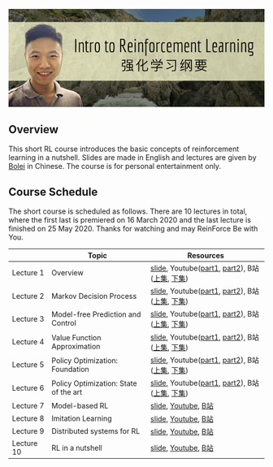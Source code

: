 ![teaser](asset/teaser.png)
## Overview
This short RL course introduces the basic concepts of reinforcement learning in a nutshell. Slides are made in English and lectures are given by [Bolei](http://bzhou.ie.cuhk.edu.hk/) in Chinese. The course is for personal entertainment only.  

## Course Schedule
The short course is scheduled as follows. There are 10 lectures in total, where the first last is premiered on 16 March 2020 and the last lecture is finished on 25 May 2020. Thanks for watching and may ReinForce Be with You. 

|            	| Topic                                      	| Resources 	|
|------------	|--------------------------------------------	|-----------	|
|  Lecture 1 	| Overview                                   	|[slide](lecture1.pdf), Youtube([part1](https://www.youtube.com/watch?v=IkEF4LpH5Ys), [part2](https://www.youtube.com/watch?v=Qu8CPnnwplM)), B站([上集](https://www.bilibili.com/video/BV1LE411G7Xj/), [下集](https://www.bilibili.com/video/BV1g7411Z7SJ/))  |
|  Lecture 2 	| Markov Decision Process                    	| [slide](lecture2.pdf), Youtube([part1](https://www.youtube.com/watch?v=6yE9XiIB3hQ), [part2](https://www.youtube.com/watch?v=MIZbocCu7Sk)), B站([上集](https://www.bilibili.com/video/BV1g7411m7Ms/), [下集](https://www.bilibili.com/video/BV1u7411m7rh/)) |
|  Lecture 3 	| Model-free Prediction and Control          	|  [slide](lecture3.pdf), Youtube([part1](https://www.youtube.com/watch?v=Duj1U73yHik), [part2](https://www.youtube.com/watch?v=sfkhinBjGGY)), B站([上集](https://www.bilibili.com/video/BV1N7411Q7aJ/), [下集](https://www.bilibili.com/video/BV1N7411Q7M6/)) |
|  Lecture 4 	| Value Function Approximation               	|[slide](lecture4.pdf), Youtube([part1](https://www.youtube.com/watch?v=YdWsnB-u8PQ), [part2](https://www.youtube.com/watch?v=fGIaFlbBFxk)), B站([上集](https://www.bilibili.com/video/BV11V411f7bi/), [下集](https://www.bilibili.com/video/BV1w54y1d7se/))  |
|  Lecture 5 	| Policy Optimization: Foundation             |[slide](lecture5.pdf), Youtube([part1](https://www.youtube.com/watch?v=ProKaoyduFY), [part2](https://www.youtube.com/watch?v=MWXazkQkTlk)), B站([上集](https://www.bilibili.com/video/BV1fZ4y1x7mp/), [下集](https://www.bilibili.com/video/BV1ia4y1x7Va/))            	|
|  Lecture 6 	| Policy Optimization: State of the art      	|[slide](lecture6.pdf), Youtube([part1](https://youtu.be/4YIdjLh-MJs), [part2](https://youtu.be/HOpiQWM0PCA)), B站([上集](https://www.bilibili.com/video/BV1s64y1M7AW/), [下集](https://www.bilibili.com/video/BV1EK41157fD/))  |
|  Lecture 7 	| Model-based RL                             	|[slide](lecture7.pdf), [Youtube](https://youtu.be/2Cy8ZX16pBU), [B站](https://www.bilibili.com/video/BV1hV411d7Sg/)|
|  Lecture 8 	| Imitation Learning                         	|[slide](lecture8.pdf), [Youtube](https://youtu.be/Sqvn6RxU8qk), [B站](https://www.bilibili.com/video/BV17k4y1k7Gu/)           	|
| Lecture 9 	| Distributed systems for RL 	|[slide](lecture9.pdf), [Youtube](https://youtu.be/PyHGeFFfaWk), [B站](https://www.bilibili.com/video/BV1bi4y147Rv/)           	|
| Lecture 10 	| RL in a nutshell|[slide](lecture10.pdf), [Youtube](https://youtu.be/bDGmKVKAdHg), [B站](https://www.bilibili.com/video/BV1si4y1s7oQ/)           	|

